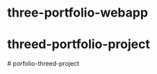 # three-portfolio-webapp
# threed-portfolio-project
#   p o r f o l i o - t h r e e d - p r o j e c t  
 